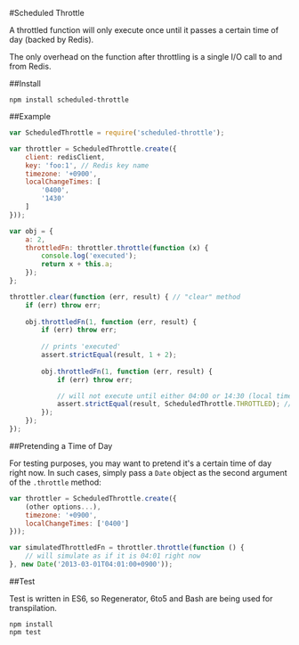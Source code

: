 #Scheduled Throttle

A throttled function will only execute once until it passes a certain time of day (backed by Redis).

The only overhead on the function after throttling is a single I/O call to and from Redis.

##Install

```
npm install scheduled-throttle
```

##Example

```JavaScript
var ScheduledThrottle = require('scheduled-throttle');

var throttler = ScheduledThrottle.create({
    client: redisClient,
    key: 'foo:1', // Redis key name
    timezone: '+0900',
    localChangeTimes: [
        '0400',
        '1430'
    ]
}));

var obj = {
    a: 2,
    throttledFn: throttler.throttle(function (x) {
        console.log('executed');
        return x + this.a;
    });
};

throttler.clear(function (err, result) { // "clear" method
    if (err) throw err;
     
    obj.throttledFn(1, function (err, result) {
        if (err) throw err;
        
        // prints 'executed'
        assert.strictEqual(result, 1 + 2);
    
        obj.throttledFn(1, function (err, result) {
            if (err) throw err;

            // will not execute until either 04:00 or 14:30 (local time)
            assert.strictEqual(result, ScheduledThrottle.THROTTLED); // status code THROTTLED
        });
    }); 
});

```

##Pretending a Time of Day

For testing purposes, you may want to pretend it's a certain time of day right now. In such cases, simply pass a `Date`
object as the second argument of the `.throttle` method:

```JavaScript
var throttler = ScheduledThrottle.create({
    (other options...),
    timezone: '+0900',
    localChangeTimes: ['0400']
}));

var simulatedThrottledFn = throttler.throttle(function () {
    // will simulate as if it is 04:01 right now
}, new Date('2013-03-01T04:01:00+0900'));
```

##Test

Test is written in ES6, so Regenerator, 6to5 and Bash are being used for transpilation.

```
npm install
npm test
```
